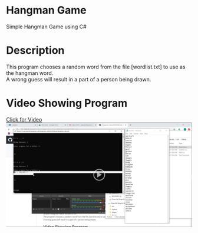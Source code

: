 # Hangman Game
Simple Hangman Game using C#

# Description

This program chooses a random word from the file [wordlist.txt] to use as the hangman word.<br>
A wrong guess will result in a part of a person being drawn.<br>

# Video Showing Program

[Click for Video<img src="/hangman.PNG"></img>](https://drive.google.com/open?id=1TUuZgNtAqAmI-VT8B_gN2Mpr5dFs_PQo)
